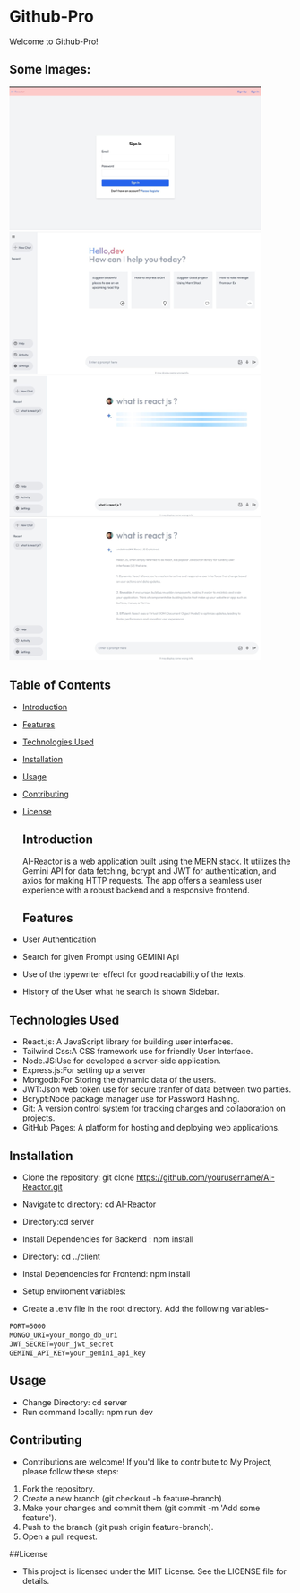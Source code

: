 # Github-Pro
Welcome to Github-Pro!
## Some Images:
<img width="450px" src="https://github.com/Prakharpandey007/AI_Reactor/blob/master/AI_Reactor/client/src/assets/auth.jpeg"/>
<img width="450px" src="https://github.com/Prakharpandey007/AI_Reactor/blob/master/AI_Reactor/client/src/assets/home.jpeg"/>
<img width="450px" src="https://github.com/Prakharpandey007/AI_Reactor/blob/master/AI_Reactor/client/src/assets/type.jpeg"/>
<img width="450px" src="https://github.com/Prakharpandey007/AI_Reactor/blob/master/AI_Reactor/client/src/assets/output.jpeg"/>

## Table of Contents
- [Introduction](#introduction)
- [Features](#features)
- [Technologies Used](#technologies-used)
- [Installation](#installation)
- [Usage](#usage)
- [Contributing](#contributing)
- [License](#license)
  
  ## Introduction
  AI-Reactor is a web application built using the MERN stack. It utilizes the Gemini API for data fetching, bcrypt and JWT for authentication, and axios for making HTTP requests. The app offers a seamless user experience with a robust backend and a responsive frontend.

  ## Features
 - User Authentication
 - Search for given Prompt using GEMINI Api
 - Use of the typewriter effect for good readability of the texts.
 - History of the User what he search is shown Sidebar.

## Technologies Used
- React.js: A JavaScript library for building user interfaces.
- Tailwind Css:A CSS framework use for friendly User Interface.
- Node.JS:Use for developed a server-side application.
- Express.js:For setting up a server
- Mongodb:For Storing the dynamic data of the users.
- JWT:Json web token use for secure tranfer of data between two parties.
- Bcrypt:Node package manager use for Password Hashing.
- Git: A version control system for tracking changes and collaboration on projects.
- GitHub Pages: A platform for hosting and deploying web applications.

## Installation
- Clone the repository:  git clone https://github.com/yourusername/AI-Reactor.git
- Navigate to directory: cd AI-Reactor

- Directory:cd server
- Install Dependencies for Backend :  npm install
- Directory: cd ../client
- Instal Dependencies for Frontend: npm install
- Setup enviroment variables:
- Create a .env file in the root directory.
Add the following variables-
```
PORT=5000
MONGO_URI=your_mongo_db_uri
JWT_SECRET=your_jwt_secret
GEMINI_API_KEY=your_gemini_api_key

```
## Usage
- Change Directory: cd server
- Run command locally: npm run dev 

## Contributing
- Contributions are welcome! If you'd like to contribute to My Project, please follow these steps:
1. Fork the repository.
2. Create a new branch (git checkout -b feature-branch).
3. Make your changes and commit them (git commit -m 'Add some feature').
4. Push to the branch (git push origin feature-branch).
5. Open a pull request.
   
##License
- This project is licensed under the MIT License. See the LICENSE file for details.
